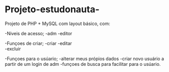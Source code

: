 # Projeto-estudonauta-
Projeto de PHP + MySQL com layout básico, com:

-Niveis de acesso;
  -adm
  -editor

-Funçoes de criar;
  -criar
  -editar  
  -excluir
 
-Funçoes para o usúario;
  -alterar meus própios dados 
  -criar novo usuário a partir de um login de adm
  -funçoes de busca para facilitar para o usúario.
